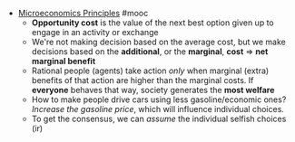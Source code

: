- [Microeconomics Principles](https://www.coursera.org/learn/microeconomics/home/welcome) #mooc
	- **Opportunity cost** is the value of the next best option given up to engage in an activity or exchange
	- We're not making decision based on the average cost, but we make decisions based on the **additional**, or the **marginal**, **cost** => **net marginal benefit**
	- Rational people (agents) take action *only* when marginal (extra) benefits of that action are higher than the marginal costs. If **everyone** behaves that way, society generates the **most welfare**
	- How to make people drive cars using less gasoline/economic ones? *Increase the gasoline price*, which will influence individual choices.
	- To get the consensus, we can *assume* the individual selfish choices (ir)
